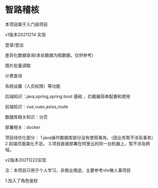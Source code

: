 # 智路稽核

本项目属于入门级项目

v1版本20211214
实现 

登录/登出

差异化数据查询(本处数据为假数据，仅供参考)

图片批量调取

计费查询

系统设置（人员权限）等功能

后端知识：java,spring,spring boot 基础 ，拦截器简单配置和使用

前端知识：vue,vuex,axios,route

数据库相关知识：分页

部署相关：docker

项目待优化部分： 
1.java操作数据库部分没有使用事务。（因业务暂不涉及事务）
2.前端页面美化不足。
3.项目直接部署在阿里云的同一台机器上。暂不涉及跨域。


v2版本20211222实现


注：本项目只用于个人学习，非商业用途，主要参考vhr微人事项目


1.加入了角色鉴权
